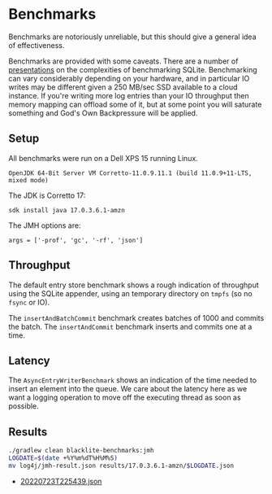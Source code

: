 # Benchmarks

Benchmarks are notoriously unreliable, but this should give a general idea of effectiveness.

Benchmarks are provided with some caveats. There are a number of [presentations](https://www.cs.utexas.edu/~jaya/slides/apsys17-sqlite-slides.pdf) on the complexities of benchmarking SQLite.  Benchmarking can vary considerably depending on your hardware, and in particular IO writes may be different given a 250 MB/sec SSD available to a cloud instance.  If you're writing more log entries than your IO throughput then memory mapping can offload some of it, but at some point you will saturate something and God's Own Backpressure will be applied.

## Setup

All benchmarks were run on a Dell XPS 15 running Linux.

```
OpenJDK 64-Bit Server VM Corretto-11.0.9.11.1 (build 11.0.9+11-LTS, mixed mode)
```

The JDK is Corretto 17:

```
sdk install java 17.0.3.6.1-amzn
```

The JMH options are:

```
args = ['-prof', 'gc', '-rf', 'json']
```

## Throughput

The default entry store benchmark shows a rough indication of throughput using the SQLite appender, using an temporary directory on `tmpfs` (so no `fsync` or IO).

The `insertAndBatchCommit` benchmark creates batches of 1000 and commits the batch.  The `insertAndCommit` benchmark inserts and commits one at a time.

## Latency

The `AsyncEntryWriterBenchmark` shows an indication of the time needed to insert an element into the queue.  We care about the latency here as we want a logging operation to move off the executing thread as soon as possible.

## Results

```bash
./gradlew clean blacklite-benchmarks:jmh
LOGDATE=$(date +%Y%m%dT%H%M%S)
mv log4j/jmh-result.json results/17.0.3.6.1-amzn/$LOGDATE.json
```

* [20220723T225439.json](https://jmh.morethan.io/?source=https://raw.githubusercontent.com/tersesystems/blacklite/main/blacklite-benchmarks/results/17.0.3.6.1-amzn/20220723T225439.json)
